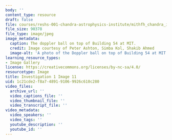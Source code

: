 ```yaml
---
body: ''
content_type: resource
draft: false
file: courses/reshs-001-chandra-astrophysics-institute/mithfh_chandra_inv1_dop_bl.jpg
file_size: 90378
file_type: image/jpeg
image_metadata:
  caption: The doppler ball on top of Building 54 at MIT.
  credit: Image courtesy of Peter Ashton, Simba Kol, Shakib Ahmed
  image-alt: 'A photo of the Doppler ball on top of Building 54 at MIT. '
learning_resource_types:
- Image Gallery
license: https://creativecommons.org/licenses/by-nc-sa/4.0/
resourcetype: Image
title: Investigation 1 Image 11
uid: 1c21cde2-f8a7-4891-9106-9926c610c280
video_files:
  archive_url: ''
  video_captions_file: ''
  video_thumbnail_file: ''
  video_transcript_file: ''
video_metadata:
  video_speakers: ''
  video_tags: ''
  youtube_description: ''
  youtube_id: ''
---
```

